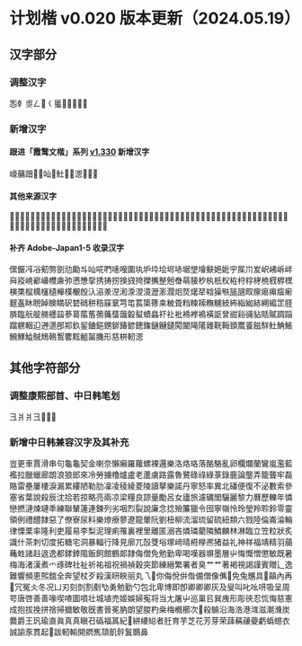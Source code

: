 # 计划楷 v0.020 版本更新（2024.05.19） 
  
 ## 汉字部分 
  
 ### 调整汉字 
  㤅龺鿿𠃋𠠄𡿨𧏾𪱶𰀡𰀢𰮤𰮥

 ### 新增汉字 
 #### 跟进「霞鹜文楷」系列 [v1.330](https://github.com/lxgw/LxgwWenKai/releases/tag/v1.330) 新增汉字
 㠙䔕䟧𠁣𠃛𠮿𤒊𩵚𰁜𰛒𰜩𰜳𰯲𲂍

 #### 其他来源汉字 
 𠄯𠆭𠇇𠒐𠒘𠒙𠒭𠒲𠓈𠓎𠓏𠖏𠛸𠠍𠪳𠮺𠶜𡗷𡜵𡠄𡦹𡧑𡩛𡪸𢀓𤲾𤸫𤿱𥩘𥩻𥪕𥪳𥸯𩏠𩐃𩞦𪽲𫠬𫢶𬻷𭅃𭍻𭑊𭚥𭥟𮓠𮥹軔𰂔𰃀𰇥𰈏𰈤𰈸𰈼𰑳𰔫𰗯𰘾𰛴𰜠𰜺𰟞𰧄𰨂𰩲𰪯𰱂𰸑𰸣𰺽𰿘𱆤

 #### 补齐 Adobe-Japan1-5 收录汉字
𠎁𠑊𠖱𠗖𠝏𠟈𠠇𠠺𠢹𠥼𠮿𠵅𠵘𠹤𠽟𡈁𡉕𡉴𡉻𡋗𡋤𡋽𡍄𡏄𡑭𡙇𡜆𡝂𡧃𡱖𡵅𡵢𡵸𡶒𡶜𡶡𡶷𡷠𡸳𡼞𡽶𢅻𢈘𢎭𢡛𢢫𢪸𢭆𢭏𢭐𢮦𢰝𢰤𢷡𢹂𢿫𣆶𣇃𣇵𣍲𣏐𣏒𣏚𣏤𣑊𣑋𣑑𣑥𣓤𣕚𣖔𣘸𣘹𣙇𣜌𣜜𣝤𣟧𣟱𣟿𣠤𣪘𣱿𣴀𣴎𣵀𣷓𣷹𣷺𣽾𤁋𤂖𤄃𤇆𤎼𤏸𤘩𤚥𤢖𤩍𤭖𤭯𤰖𤸄𤸎𤸷𤹪𤺋𤿲𥁊𥄢𥆩𥇍𥇥𥈞𥐮𥓙𥖧𥞩𥞴𥧌𥧔𥫤𥫱𥮲𥱋𥱤𥸮𥹖𥹢𥹥𥻂𥻨𥼣𥽜𥿔𥿠𥿻𦀌𦀗𦁠𦃭𦊆𦙾𦜝𦣪𦨞𦩘𦪌𦪷𦱳𦲞𦳝𦹥𦾔𦿶𦿷𦿸𧄹𧏚𧏛𧐐𧑉𧘔𧘕𧘱𧚓𧜎𧜣𧝒𧦅𧦴𧮳𧮾𧯇𧲸𧵳𧸐𨂊𨂻𨆉𨊂𨋳𨑕𨕫𨗈𨛗𨛺𨥆𨥫𨦈𨦺𨦻𨨞𨩃𨩱𨫍𨫝𨫤𨯁𨯯𨴐𨵱𨻫𨼲𨿸𩊠𩊱𩒐𩗏𩛰𩝐𩣆𩵚𩷛𩸕𩹉𩻄𩻩𪀚𪀯𪂂𪃹𪊲𪐷𪗱𪘂𪚲形慈栟軔𰜩
  
 ## 其他字符部分 
  
 ### 调整康熙部首、中日韩笔划 
 ⼹⽙爿彐㇤㇥；

 ### 新增中日韩兼容汉字及其补充
 豈更車賈滑串句龜龜契金喇奈懶癩羅蘿螺裸邏樂洛烙珞落酪駱亂卵欄爛蘭鸞嵐濫藍襤拉臘蠟廊朗浪狼郎來冷勞擄櫓爐盧老蘆虜路露魯鷺碌祿綠菉錄鹿論壟弄籠聾牢磊賂雷壘屢樓淚漏累縷陋勒肋凜凌稜綾菱陵讀拏樂諾丹寧怒率異北磻便復不泌數索參塞省葉說殺辰沈拾若掠略亮兩凉梁糧良諒量勵呂女廬旅濾礪閭驪麗黎力曆歷轢年憐戀撚漣煉璉秊練聯輦蓮連鍊列劣咽烈裂說廉念捻殮簾獵令囹寧嶺怜玲瑩羚聆鈴零靈領例禮醴隸惡了僚寮尿料樂燎療蓼遼龍暈阮劉杻柳流溜琉留硫紐類六戮陸倫崙淪輪律慄栗率隆利吏履易李梨泥理痢罹裏裡里離匿溺吝燐璘藺隣鱗麟林淋臨立笠粒狀炙識什茶刺切度拓糖宅洞暴輻行降見廓兀嗀﨎﨏塚﨑晴﨓﨔凞猪益礼神祥福靖精羽﨟蘒﨡諸﨣﨤逸都﨧﨨﨩飯飼館鶴郞隷侮僧免勉勤卑喝嘆器塀墨層屮悔慨憎懲敏既暑梅海渚漢煮爫琢碑社祉祈祐祖祝禍禎穀突節練縉繁署者臭艹艹著褐視謁謹賓贈辶逸難響頻恵𤋮舘全奔望杖歹殺漢䀘䀹丽丸乁𠄢你侮侻倂偺備僧像㒞𠘺免兔兤具𠔜㒹內再𠕋冗冤仌冬况凵刃刻剆割剷㔕勇勉勤勺包北卑博即卽卿卿卿灰及叟叫叱吆咞吸呈周咢唐啓善善喙喫喳圖噴壮城埴売姬娛婦寃将当尢屠屮巡巢㠯巽㡼形彫㣣忍㤺悔慈憲成抱拔挽拼捨掃㩬敏敬旣書晉冕肭朗望朡杓桒梅槪櫛次𣢧殺𣫺沿海浩港㴳滋潮㶖炭爨爵王㺬瑜直眞真真瞋䂖䃣福䈧紀𥾆絣䌁縂者䏕育芋芝花芳芽荣䔫䕝𧃒䕫虧蟡䗹衣誠諭豕貫起𠠄跋軔輸開閷嶲䪲飢䯎鬒䳭鼻
